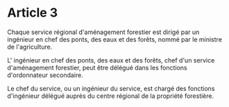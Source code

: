 # Article 3

Chaque service régional d'aménagement forestier est dirigé par un           ingénieur en chef des ponts, des eaux et des forêts, nommé par le ministre de l'agriculture.

L'           ingénieur en chef des ponts, des eaux et des forêts, chef d'un service d'aménagement forestier, peut être délégué dans les fonctions d'ordonnateur secondaire.

Le chef du service, ou un ingénieur du service, est chargé des fonctions d'ingénieur délégué auprès du centre régional de la propriété forestière.
